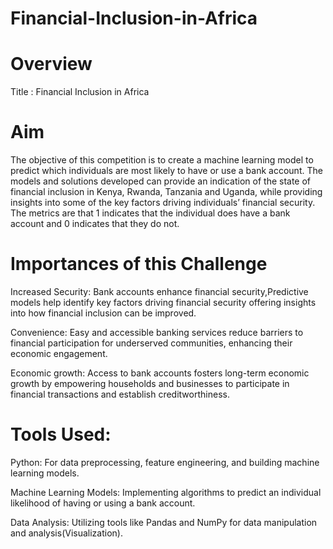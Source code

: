# Financial-Inclusion-in-Africa

# Overview

Title : Financial Inclusion in Africa 

# Aim

The objective of this competition is to create a machine learning model to predict which individuals are most likely to have or use a bank account. The models and solutions developed can provide an indication of the state of financial inclusion in Kenya, Rwanda, Tanzania and Uganda, while providing insights into some of the key factors driving individuals’ financial security. The metrics are that  1 indicates that the individual does have a bank account and 0 indicates that they do not.

# Importances of this Challenge

Increased Security: Bank accounts enhance financial security,Predictive models help identify key factors driving financial security offering insights into how financial inclusion can be improved.

Convenience: Easy and accessible banking services reduce barriers to financial participation for underserved communities, enhancing their economic engagement.

Economic growth: Access to bank accounts fosters long-term economic growth by empowering households and businesses to participate in financial transactions and establish creditworthiness.

# Tools Used:

Python: For data preprocessing, feature engineering, and building machine learning models.

Machine Learning Models: Implementing algorithms to predict an individual likelihood of having or using a bank account.

Data Analysis: Utilizing tools like Pandas and NumPy for data manipulation and analysis(Visualization).



